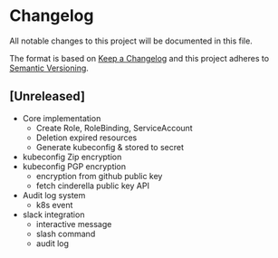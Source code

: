 # Changelog
All notable changes to this project will be documented in this file.

The format is based on [Keep a Changelog](http://keepachangelog.com/)
and this project adheres to [Semantic Versioning](http://semver.org/).

## [Unreleased]

- Core implementation
  - Create Role, RoleBinding, ServiceAccount
  - Deletion expired resources
  - Generate kubeconfig & stored to secret
- kubeconfig Zip encryption
- kubeconfig PGP encryption
  - encryption from github public key
  - fetch cinderella public key API
- Audit log system
  - k8s event
- slack integration
  - interactive message
  - slash command
  - audit log

